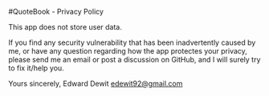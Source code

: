 #QuoteBook - Privacy Policy

This app does not store user data.

If you find any security vulnerability that has been inadvertently caused by me, or have any question regarding how the app protectes your privacy, please send me an email or post a discussion on GitHub, and I will surely try to fix it/help you.

Yours sincerely,
Edward Dewit
edewit92@gmail.com
